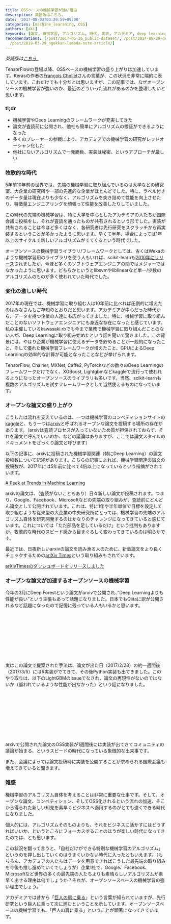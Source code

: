 ```yaml
---
title: OSSベースの機械学習が強い理由
description: 英語版はこちら。
date: '2017-08-03T03:29:59+09:00'
categories: [machine_learaning, OSS]
authors: [aki]
keywords: [論文, 機械学習, アルゴリズム, 時代, 実装, アカデミア, deep learning, 投稿, 先端, フレームワーク]
recommendations: [/post/2017-05-26_public-dataset/, /post/2014-08-29-detafen-xi-henoxiang-kihe-ifang-machine-learning-casual-talks-number-2wokai-cui-simasita-number-mlct/,
  /post/2019-03-29_ngekkan-lambda-note-article/]
---
```


_英語版は_[_こちら_](https://chezo.uno/blog/2017-08-03_why-oss-based-machine-learning-is-good-3ab45a1a5e52/)_

TensorFlowの登場以降、OSSベースの機械学習の盛り上がりは加速しています。Kerasの作者の[François Chollet](https://twitter.com/fchollet)さんの言葉が、この状況を非常に端的に表しています。これだけでも十分だとは思いますが、この記事では、なぜオープンソースの機械学習が強いのか、最近のどういった流れがあるのかを整理したいと思います。

### tl;dr

*   機械学習やDeep Learningのフレームワークが充実してきた
*   論文が査読前に公開され、他社も簡単にアルゴリズムの検証ができるようになった
*   多くのプレーヤーの参戦により、アカデミアでの機械学習の研究がレッドオーシャン化した
*   他社にないアルゴリズムで一発勝負、実装は秘密、というアプローチが厳しい

### 牧歌的な時代

5年前10年前の世界では、先端の機械学習に取り組んでいるのは大学などの研究室、大企業の研究所や一部の先進的な企業がほとんどでした。特に、ラベル付きのデータ量は現在よりも少なく、アルゴリズムを突き詰めて性能を向上させたり、特徴量エンジニアリングを頑張って性能を改善したりしていました。

この時代の先端の機械学習は、特に大学を中心としたアカデミアの人たちが国際会議に投稿をし、それが査読を通ったものが共有されるという形でした。実装が共有されることは今ほど多くはなく、各研究者は先行研究をスクラッチから再実装するということが多かったように思います。早くて半年、場合によっては1年以上のサイクルで新しいアルゴリズムがでてくるという時代でした。

オープンソースの機械学習ライブラリ/フレームワークとしては、古くはWekaのような機械学習用のライブラリを使う人もいれば、scikit-learnも[2010年にリリース](https://en.wikipedia.org/wiki/Scikit-learn)されましたが、今ほど多くのソフトウェアエンジニアの間ではメジャーではなかったように思います。どちらかというとlibsvmやliblinearなど単一/少数のアルゴリズムのものが多く使われていた時代でした。

### 変化の激しい時代

2017年の現在では、機械学習に取り組む人は10年前に比べれば圧倒的に増えたのはみなさんもご存知のとおりだと思います。アカデミアが中心だった時代から、データを持つ企業の人達にも広がってきました。特に、機械学習に取り組んだことのないソフトウェアエンジニアにも身近な存在になったと感じています。私の主催しているkawasaki.rbでも今まで業務で機械学習に取り組んだことのない人が、Deep Learningに取り組み始めたという話を聞いて驚きました。この背景には、やはり企業が機械学習に使えるデータを貯めることが一般的になったこと、そして優れた機械学習フレームワークが増えたこと、GPUによるDeep Learningの効率的な計算が可能となったことなどが挙げられます。

TensorFlow, Chainer, MXNet, Caffe2, PyTorchなどの数々のDeep Learningのフレームワークだけでなく、XGBoost, Lightgbmなどkaggleで流行って使われるようになったオープンソースのライブラリも多いです。当然、scikit-learnも複数のアルゴリズムを試すフレームワークとして当然使えるものになっています。

### オープンな論文の盛り上がり

こうしたは流れを支えているのは、一つは機械学習のコンペティションサイトの[kaggle](https://www.kaggle.com/)と、もう一つは[arxiv](https://arxiv.org/)と呼ばれるオープンな論文を投稿する場所の存在があります。（arxivは査読プロセスが入っていないため質が担保されておらず、それを論文と呼んでいいのか、などの議論はありますが、ここでは論文スタイルのドキュメントをざっくり論文と呼びます）

以下の記事に、arxivに投稿された機械学習関連（特にDeep Learning）の論文投稿数について記述があります。こちらの記事によれば、機械学習関連の論文の投稿数が、2017年には5年前に比べて4倍以上になっているという指摘がされています。

<script async src="https://static.medium.com/embed.js"></script><a class="m-story" href="https://karpathy.medium.com/a-peek-at-trends-in-machine-learning-ab8a1085a106">A Peek at Trends in Machine Learning</a>

arxivの論文は、（査読がないこともあり）日々新しい論文が投稿されます。つまり、Google、Facebook、Microsoftなどの先端の取り組みが、査読前にどんどん論文として公開されています。これは、特に1年や半年単位で目標を設定して取り組むような従来型の大企業の中央研究所にとっては、機械学習の先端のアルゴリズム自体を研究開発するのはかなりのチャレンジになってきていると感じています。これについては「ただ部品を足しているだけ」という批判もありますが、牧歌的な時代のスピード感から目まぐるしく変わってきているのは明らかです。

最近では、日夜新しいarxivの論文を読み漁る人のために、新着論文をより良くチェックするための[ariXiv Times](https://arxivtimes.herokuapp.com/)という取り組みもされています。

<script async src="https://static.medium.com/embed.js"></script><a class="m-story" href="https://medium.com/@arxivtimes/arxivtimes%E3%81%AE%E3%83%80%E3%83%83%E3%82%B7%E3%83%A5%E3%83%9C%E3%83%BC%E3%83%89%E3%82%92%E3%83%AA%E3%83%AA%E3%83%BC%E3%82%B9%E3%81%97%E3%81%BE%E3%81%97%E3%81%9F-4f2f7190b7e8">arXivTimesのダッシュボードをリリースしました</a>

### オープンな論文が加速するオープンソースの機械学習

今年の3月にDeep Forestという論文がarxivで公開され、”Deep Learningよりも性能が良い”という主張もあって話題になりました。日本でもQiitaに訳が公開されるなど話題になったので記憶に残っている人もいるかと思います。

<div class="iframely-embed"><div class="iframely-responsive" style="height: 140px; padding-bottom: 0;"><a href="https://arxiv.org/abs/1702.08835v4" data-iframely-url="//cdn.iframe.ly/kjxpnMP"></a></div></div><script async src="//cdn.iframe.ly/embed.js" charset="utf-8"></script>

実はこの論文で提案された手法は、論文が出た日（2017/2/28）の約一週間後（2017/3/5）にはR実装がでてきて、その後Python実装も出てきました。このやり取りは、以下のLightGBMのissueでなされ、論文の再現性がないのではないか（謳われているような性能が出なかった）という話になりました。

<div class="iframely-embed"><div class="iframely-responsive" style="height: 140px; padding-bottom: 0;"><a href="https://github.com/microsoft/LightGBM/issues/331" data-iframely-url="//cdn.iframe.ly/bve0cNQ?card=small"></a></div></div><script async src="//cdn.iframe.ly/embed.js" charset="utf-8"></script>

arxivで公開された論文のOSS実装が1週間後には実装が出てきてコミュニティの議論が始まる、というスピードの時代になっている象徴的な出来事です。

また、会議によっては論文投稿時に実装を公開することが求められる国際会議も増えてきていると聞きます。

### 雑感

機械学習のアルゴリズム自体を考えることは非常に重要な仕事です。そして、オープンな論文、コンペティション、そしてOSS化されるという流れの加速、そこから得られた新しい知見を素早くビジネスへ適用するのがとても速くできる時代になりました。

個人的には、アルゴリズムそのものよりも、それをビジネスに活かすにはどうすればいいか、というところにフォーカスすることのほうが楽しい時代になってきたのでは、とも思います。

この状況を翻って言うと、「自社だけができる特別な機械学習のアルゴリズム」というのを押し出していくのはうまくいかない時代に入ったともいえます。（もちろん、アカデミアの人たちはデータを用意できればこうした最先端の取り組みを今後も推し進めていくでしょうが）企業1社で、Google、Facebook、Microsoftなど世界の多くの最先端の人たちよりも素晴らしいアルゴリズムが素早く出せる理由は何でしょうか？それが、オープンソースベースの機械学習の強い理由でしょう。

アカデミアでは昔から「[巨人の肩に乗る](https://ja.wikipedia.org/wiki/%E5%B7%A8%E4%BA%BA%E3%81%AE%E8%82%A9%E3%81%AE%E4%B8%8A)」という言葉が知られていますが、先行研究という巨人に乗って次に進むということを示しています。オープンソースベースの機械学習でも、「巨人の肩に乗る」ということが顕著になってきています。
